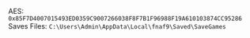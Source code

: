 AES: `0x85F7D4007015493ED0359C9007266038F8F7B1F96988F19A610103874CC95286`
Saves Files: `C:\Users\Admin\AppData\Local\fnaf9\Saved\SaveGames`
